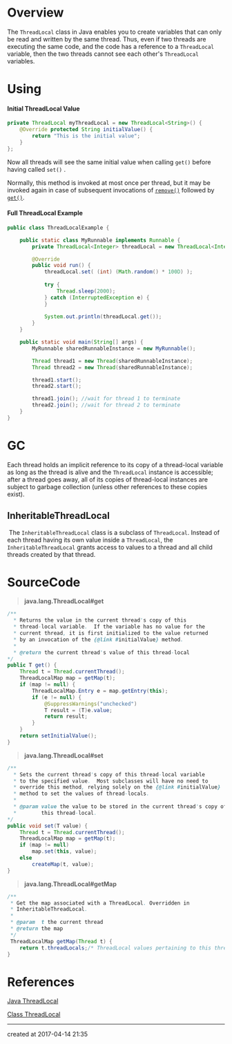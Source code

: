 # Overview

The `ThreadLocal` class in Java enables you to create variables that can only be read and written by the same thread. Thus, even if two threads are executing the same code, and the code has a reference to a  `ThreadLocal` variable, then the two threads cannot see each other's `ThreadLocal` variables.

# Using

#### Initial ThreadLocal Value

```java
private ThreadLocal myThreadLocal = new ThreadLocal<String>() {
    @Override protected String initialValue() {
        return "This is the initial value";
    }
};  
```

Now all threads will see the same initial value when calling `get()` before having called `set()` .

  Normally, this method is invoked at most once per thread, but it may be invoked again in case of
 subsequent invocations of [`remove()`](https://docs.oracle.com/javase/7/docs/api/java/lang/ThreadLocal.html#remove%28%29) followed by [`get()`](https://docs.oracle.com/javase/7/docs/api/java/lang/ThreadLocal.html#get%28%29).

#### Full ThreadLocal Example

```java
public class ThreadLocalExample {

    public static class MyRunnable implements Runnable {
        private ThreadLocal<Integer> threadLocal = new ThreadLocal<Integer>();

        @Override
        public void run() {
            threadLocal.set( (int) (Math.random() * 100D) );
    
            try {
                Thread.sleep(2000);
            } catch (InterruptedException e) {
            }
    
            System.out.println(threadLocal.get());
        }
    }

    public static void main(String[] args) {
        MyRunnable sharedRunnableInstance = new MyRunnable();

        Thread thread1 = new Thread(sharedRunnableInstance);
        Thread thread2 = new Thread(sharedRunnableInstance);

        thread1.start();
        thread2.start();

        thread1.join(); //wait for thread 1 to terminate
        thread2.join(); //wait for thread 2 to terminate
    }
}
```

# GC

Each thread holds an implicit reference to its copy of a thread-local variable as long as the thread is alive and the `ThreadLocal` instance is accessible; after a thread goes away, all of its copies of thread-local instances are subject to garbage collection (unless other references to these copies exist).

## InheritableThreadLocal

​    The `InheritableThreadLocal` class is a subclass of `ThreadLocal`. Instead of each thread    having its own value inside a `ThreadLocal`, the `InheritableThreadLocal` grants access    to values to a thread and all child threads created by that thread.



# SourceCode

> **java.lang.ThreadLocal#get**

```java
/**
  * Returns the value in the current thread's copy of this
  * thread-local variable.  If the variable has no value for the
  * current thread, it is first initialized to the value returned
  * by an invocation of the {@link #initialValue} method.
  *
  * @return the current thread's value of this thread-local
*/
public T get() {
    Thread t = Thread.currentThread();
    ThreadLocalMap map = getMap(t);
    if (map != null) {
        ThreadLocalMap.Entry e = map.getEntry(this);
        if (e != null) {
            @SuppressWarnings("unchecked")
            T result = (T)e.value;
            return result;
        }
    }
    return setInitialValue();
}
```

> **java.lang.ThreadLocal#set**

```java
/**
  * Sets the current thread's copy of this thread-local variable
  * to the specified value.  Most subclasses will have no need to
  * override this method, relying solely on the {@link #initialValue}
  * method to set the values of thread-locals.
  *
  * @param value the value to be stored in the current thread's copy of
  *        this thread-local.
*/
public void set(T value) {
    Thread t = Thread.currentThread();
    ThreadLocalMap map = getMap(t);
    if (map != null)
        map.set(this, value);
    else
        createMap(t, value);
}
```

> **java.lang.ThreadLocal#getMap**

```java
/**
 * Get the map associated with a ThreadLocal. Overridden in
 * InheritableThreadLocal.
 *
 * @param  t the current thread
 * @return the map
 */
 ThreadLocalMap getMap(Thread t) {
    return t.threadLocals;/* ThreadLocal values pertaining to this thread. This map is maintained by the ThreadLocal class.*/ 
}
```

# References

[Java ThreadLocal](http://tutorials.jenkov.com/java-concurrency/threadlocal.html)

[Class ThreadLocal<T>](https://docs.oracle.com/javase/7/docs/api/java/lang/ThreadLocal.html)



---

created at 2017-04-14 21:35


